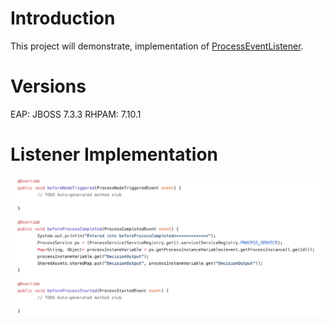 Introduction
=============
This project will demonstrate, implementation of [ProcessEventListener](https://docs.jboss.org/drools/release/7.11.0.Final/kie-api-javadoc/).

Versions
========
EAP: JBOSS 7.3.3
RHPAM: 7.10.1

Listener Implementation
========================
![Listeenr](images/listener.png)


